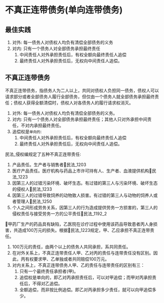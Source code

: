 # 不真正连带债务(单向连带债务)


## 最佳实践
1. 对外: 每一债务人对债权人均负有清偿全部债务的义务
2. 对内: 只有一个债务人对全部债务承担最终责任
    1. 中间责任人对外承担责任后，有权全额向最终责任人追偿
    2. 最终责任人对外承担责任后，无权向中间责任人追偿。
## 不真正连带债务



不真正连带债务，指债务人为二人以上，共同对债权人负担同一债务，债权人可以请求部分或者全部债务人履行全部债务，但仅由一个债务人就全部债务承担最终责任；债权人获得全额清偿时，债权人对各债务人的履行请求权消灭。


1. 对外: 每一债务人对债权人均负有清偿全部债务的义务。
2. 对内: 只有一个债务人对全部债务承担最终责任；其他人只对外承担中间责任，不对内承担最终责任。
3. 追偿权是`单向的`:
    1. 中间责任人对外承担责任后，有权全额向最终责任人追偿
    2. 最终责任人对外承担责任后，无权向中间责任人追偿。

民法_侵权编规定了五种不真正连带责任:

1. 产品责任。生产者与销售者🚪民法_1203
2. 医疗产品责任。医疗机构与药品上市许可持有人、生产者、血液提供机构🚪民法_1223
3. 因第三人的过错污染环境、破坏生态。有过错的第三人与污染环境、破坏生态的侵权人🚪民法_1233
4. 因第三人的过错导致饲养的动物致人损害。有过错的第三人与动物的饲养人或者管理人🚪民法_1250
5. 个人之间形成劳务关系，因第三人的行为造成提供劳务一方损害的，第三人的侵权责任与接受劳务一方的公平责任🚪民法_1192_2


🍐甲药厂生产的药品具有缺陷，乙医院在诊疗过程中使用该药品导致患者丙人身损害，共造成100万元的损失。根据🚪民法_1223规定，甲、乙应承担不真正连带责任。
1. 100万元的责任，由两个以上的债务人共同承担，系共同责任。
2. 在对外关系上，不真正连带责任人甲、乙对丙的责任与连带责任没有区别。因此，丙有权要求甲、乙单独或者共同赔偿100万元。
3. 对内关系上，不真正连带债务人甲、乙的责任与连带责任的区别有三：
    1. 只有一个最终责任承担者(甲)。
    2. 追偿权是单向的，即乙对丙承担责任后，可以对甲追偿；而甲对丙承担责任后，不得对乙追偿。
    3. 全额追偿，而非按比例追偿。即乙对丙承担多少责任，就可以向甲追偿多少。
